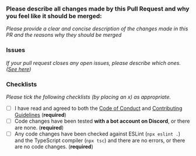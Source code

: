 ### **Please describe all changes made by this Pull Request and why you feel like it should be merged:**

_Please provide a clear and concise description of the changes made in this PR and the reasons why they should be merged_

### **Issues**

_If your pull request closes any open issues, please describe which ones. ([See here](https://help.github.com/en/articles/closing-issues-using-keywords))_

### **Checklists**

_Please tick the following checklists (by placing an x) as appropriate._

-   [ ] I have read and agreed to both the [Code of Conduct](./CODE_OF_CONDUCT.md) and [Contributing Guidelines](.github/CONTRIBUTING.md) (**required**)
-   [ ] Code changes have been tested **with a bot account on Discord**, or there are none. (**required**)
-   [ ] Any code changes have been checked against ESLint (`npx eslint .`) and the TypeScript compiler (`npx tsc`) and there are no errors, or there are no code changes. (**required**)
